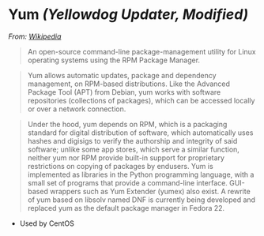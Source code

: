 # Yum *(Yellowdog Updater, Modified)*

*From: [Wikipedia](https://en.wikipedia.org/wiki/Yellowdog_Updater,_Modified)*

> An open-source command-line package-management utility for Linux operating systems using the RPM Package Manager.

> Yum allows automatic updates, package and dependency management, on RPM-based distributions. Like the Advanced Package Tool (APT) from Debian, yum works with software repositories (collections of packages), which can be accessed locally or over a network connection.

> Under the hood, yum depends on RPM, which is a packaging standard for digital distribution of software, which automatically uses hashes and digisigs to verify the authorship and integrity of said software; unlike some app stores, which serve a similar function, neither yum nor RPM provide built-in support for proprietary restrictions on copying of packages by endusers. Yum is implemented as libraries in the Python programming language, with a small set of programs that provide a command-line interface. GUI-based wrappers such as Yum Extender (yumex) also exist. A rewrite of yum based on libsolv named DNF is currently being developed and replaced yum as the default package manager in Fedora 22.

-   Used by CentOS

